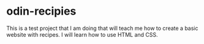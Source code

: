 # odin-recipies
This is a test project that I am doing that will teach me how to create a basic website with recipes. I will learn how to use HTML and CSS.